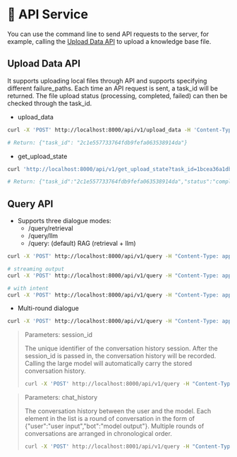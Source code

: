 # 🔧 API Service

You can use the command line to send API requests to the server, for example, calling the [Upload Data API](#upload-data-api) to upload a knowledge base file.

## Upload Data API

It supports uploading local files through API and supports specifying different failure_paths. Each time an API request is sent, a task_id will be returned. The file upload status (processing, completed, failed) can then be checked through the task_id.

- upload_data

```bash
curl -X 'POST' http://localhost:8000/api/v1/upload_data -H 'Content-Type: multipart/form-data' -F 'files=@example_data/paul_graham/paul_graham_essay.txt'

# Return: {"task_id": "2c1e557733764fdb9fefa063538914da"}
```

- get_upload_state

```bash
curl 'http://localhost:8000/api/v1/get_upload_state?task_id=1bcea36a1db740d28194df8af40c7226'

# Return: {"task_id":"2c1e557733764fdb9fefa063538914da","status":"completed"}
```

## Query API

- Supports three dialogue modes:
  - /query/retrieval
  - /query/llm
  - /query: (default) RAG (retrieval + llm)

```bash
curl -X 'POST' http://localhost:8000/api/v1/query -H "Content-Type: application/json" -d '{"question":"What did the author do growing up?"}'
```

```bash
# streaming output
curl -X 'POST' http://localhost:8000/api/v1/query -H "Content-Type: application/json" -d '{"question":"What did the author do growing up?", "stream":true}'
```

```bash
# with intent
curl -X 'POST' http://localhost:8000/api/v1/query -H "Content-Type: application/json" -d '{"question":"What's the time", "with_intent":true}'
```

- Multi-round dialogue

```bash
curl -X 'POST' http://localhost:8000/api/v1/query -H "Content-Type: application/json" -d '{"question":"What did the author do growing up?"}'
```

> Parameters: session_id
>
> The unique identifier of the conversation history session. After the session_id is passed in, the conversation history will be recorded. Calling the large model will automatically carry the stored conversation history.
>
> ```bash
> curl -X 'POST' http://localhost:8000/api/v1/query -H "Content-Type: application/json" -d '{"question":"What does he program with?", "session_id": "1702ffxxad3xxx6fxxx97daf7c"}'
> ```

> Parameters: chat_history
>
> The conversation history between the user and the model. Each element in the list is a round of conversation in the form of {"user":"user input","bot":"model output"}. Multiple rounds of conversations are arranged in chronological order.
>
> ```bash
> curl -X 'POST' http://localhost:8001/api/v1/query -H "Content-Type: application/json" -d '{"question":"What does he program with?", "chat_history": [{"user":"What did the author do growing up?", "bot":"Growing up, the author worked on writing and programming outside of school. Specifically, he wrote short stories, which he now considers to be awful due to their lack of plot and focus on characters with strong feelings. In terms of programming, he started experimenting with coding in 9th grade using an IBM 1401 at his junior high school, where he and a friend, Rich Draves, got permission to use the machine. They used an early version of Fortran, typing programs on punch cards and running them on the 1401. The experience was limited by the technology, as the only form of input for programs was data stored on punched cards, and the author did not have much data to work with. Later, with the advent of microcomputers, the author''s engagement with programming deepened. He eventually convinced his father to buy a TRS-80, on which he wrote simple games, a program to predict the flight height of model rockets, and even a word processor that his father used to write at least one book."}]}'
> ```

